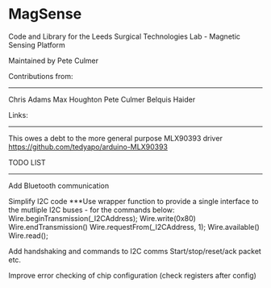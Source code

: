 # MagSense

Code and Library for the Leeds Surgical Technologies Lab - Magnetic Sensing Platform

Maintained by Pete Culmer

Contributions from:
******************************
Chris Adams
Max Houghton
Pete Culmer
Belquis Haider

Links:
******************************
This owes a debt to the more general purpose MLX90393 driver
https://github.com/tedyapo/arduino-MLX90393

TODO LIST
******************************
Add Bluetooth communication
 
Simplify I2C code
  ***Use wrapper function to provide a single interface to the mutliple I2C buses - for the commands below:
  Wire.beginTransmission(_I2CAddress);
  Wire.write(0x80)
  Wire.endTransmission()
  Wire.requestFrom(_I2CAddress, 1);
  Wire.available()
  Wire.read();

Add handshaking and commands to I2C comms
  Start/stop/reset/ack packet etc.
  
Improve error checking of chip configuration (check registers after config)
